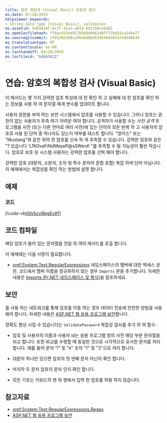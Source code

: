```yaml
---
title: 암호 복잡성 (Visual Basic) 유효성 검사
ms.date: 07/20/2015
helpviewer_keywords:
- String data type [Visual Basic], validation
ms.assetid: 5d9a918f-6c1f-41a3-a019-b5c2b8ce0381
ms.openlocfilehash: ff0ac933be917b5604966240ff1fbd331a34ba77
ms.sourcegitcommit: 2701302a99cafbe0d86d53d540eb0fa7e9b46b36
ms.translationtype: MT
ms.contentlocale: ko-KR
ms.lasthandoff: 04/28/2019
ms.locfileid: "64663622"
---
```

# <a name="walkthrough-validating-that-passwords-are-complex-visual-basic"></a>연습: 암호의 복합성 검사 (Visual Basic)
이 메서드는 몇 가지 강력한 암호 특성에 대 한 확인 하 고 실패에 대 한 암호를 확인 하는 정보를 사용 하 여 문자열 매개 변수를 업데이트 합니다.  
  
 사용자 권한을 부여 하는 보안 시스템에서 암호를 사용할 수 있습니다. 그러나 암호는 권한이 없는 사용자가 추측 하기 어려운 여야 합니다. 공격자가 사용할 수는 *사전 공격* 프로그램을 사전 (또는 다른 언어로 여러 사전)에 있는 단어의 모든 반복 하 고 사용자의 암호로 사용 된 단어 중 하나라도 있는지 여부를 테스트 합니다. "양키스" 또는 "Mustang"와 같은 취약 한 암호를 신속 하 게 추측할 수 있습니다. 강력한 암호와 같은 "? 있습니다 'L1N3vaFiNdMeyeP@sSWerd! "를 추측할 수 될 가능성이 훨씬 적습니다. 암호로 보호 된 시스템 사용자는 강력한 암호를 선택 해야 합니다.  
  
 강력한 암호 (대문자, 소문자, 숫자 및 특수 문자의 혼합 포함) 복잡 하며 단어 아닙니다. 이 예제에서는 복잡성을 확인 하는 방법에 설명 합니다.  
  
## <a name="example"></a>예제  
  
### <a name="code"></a>코드  
 [!code-vb[VbVbcnRegEx#1](~/samples/snippets/visualbasic/VS_Snippets_VBCSharp/VbVbcnRegEx/VB/Class1.vb#1)]  
  
## <a name="compiling-the-code"></a>코드 컴파일  
 해당 암호가 들어 있는 문자열을 전달 하 여이 메서드를 호출 합니다.  
  
 이 예제에는 다음 사항이 필요합니다.  
  
- <xref:System.Text.RegularExpressions> 네임스페이스의 멤버에 대한 액세스 권한. 코드에서 멤버 이름을 정규화하지 않는 경우 `Imports` 문을 추가합니다. 자세한 내용은 [Imports 문(.NET 네임스페이스 및 형식)](../../../../visual-basic/language-reference/statements/imports-statement-net-namespace-and-type.md)을 참조하세요.  
  
## <a name="security"></a>보안  
 를 사용 하는 네트워크를 통해 암호를 이동 하는 경우 데이터 전송에 안전한 방법을 사용 해야 합니다. 자세한 내용은 [ASP.NET 웹 응용 프로그램 보안](https://docs.microsoft.com/previous-versions/aspnet/330a99hc(v=vs.100))합니다.
  
 정확도 향상 시킬 수 있습니다는 `ValidatePassword` 복잡성 검사를 추가 하 여 함수:  
  
- 암호 및 사용자의 이름과 사용자 id는 응용 프로그램 정의 사전 해당 부분 문자열을 비교 합니다. 또한 비교를 수행할 때 동일한 것으로 시각적으로 유사한 문자를 처리 합니다. 예를 들어 문자 "l" 및 "e" 숫자 "1" 및 "3"으로 처리 합니다.  
  
- 대문자 하나만 있으면 암호의 첫 번째 문자 아닌지 확인 합니다.  
  
- 마지막 두 문자 암호의 문자 인지 확인 합니다.  
  
- 모든 기호는 키보드의 맨 위 행에서 입력 한 암호를 허용 하지 않습니다.  
  
## <a name="see-also"></a>참고자료

- <xref:System.Text.RegularExpressions.Regex>
- [ASP.NET 웹 응용 프로그램 보안](https://docs.microsoft.com/previous-versions/aspnet/330a99hc(v=vs.100))

